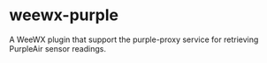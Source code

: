 # weewx-purple
A WeeWX plugin that support the purple-proxy service for retrieving PurpleAir sensor readings.
